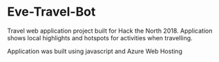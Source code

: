 # Eve-Travel-Bot
Travel web application project built for Hack the North 2018. Application shows local highlights and hotspots for activities when travelling.

Application was built using javascript and Azure Web Hosting
